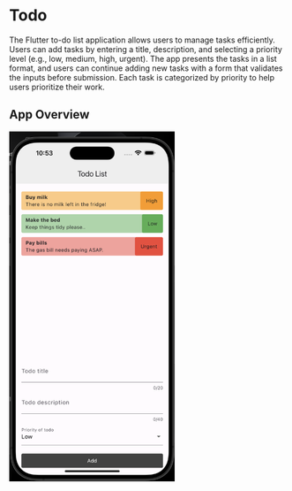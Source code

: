# Todo

The Flutter to-do list application allows users to manage tasks efficiently. Users can add tasks by entering a title, description, and selecting a priority level (e.g., low, medium, high, urgent). The app presents the tasks in a list format, and users can continue adding new tasks with a form that validates the inputs before submission. Each task is categorized by priority to help users prioritize their work.

## App Overview

<img src="screenshots/app-screen.png" alt="Mobile App Image" style="width:300px;height:auto;">
